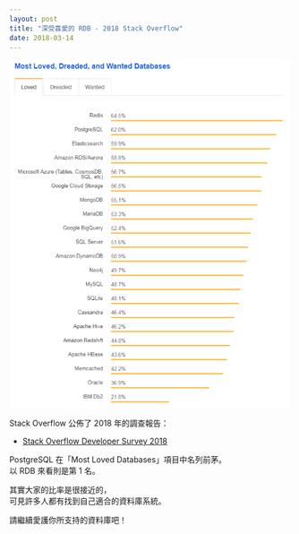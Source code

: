 ```yaml
---
layout: post
title: "深受喜愛的 RDB - 2018 Stack Overflow"
date: 2018-03-14
---
```

![](/assets/posts/Loved-DB-Stack-Overflow-2018.png)

Stack Overflow 公佈了 2018 年的調查報告：
- [Stack Overflow Developer Survey 2018](https://insights.stackoverflow.com/survey/2018/#technology-most-loved-dreaded-and-wanted-databases)

PostgreSQL 在「Most Loved Databases」項目中名列前茅。<br/>
以 RDB 來看則是第 1 名。

其實大家的比率是很接近的，<br/>
可見許多人都有找到自己適合的資料庫系統。

請繼續愛護你所支持的資料庫吧！
